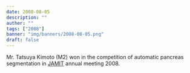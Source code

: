 ```yaml
---
date: 2008-08-05
description: ""
auther: ""
tags: ["2008"]
banner: "img/banners/2008-08-05.png"
draft: false
---
```


Mr. Tatsuya Kimoto (M2) won in the competition of automatic pancreas segmentation in [JAMIT](http://www.jamit.jp/english/index.html) annual meeting 2008.
<!--more-->
